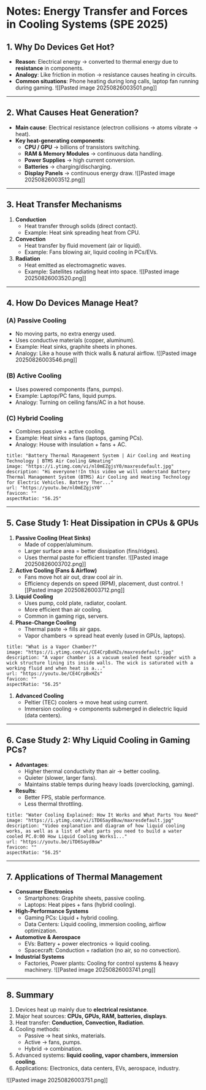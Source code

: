 # Notes: Energy Transfer and Forces in Cooling Systems (SPE 2025)

## 1. Why Do Devices Get Hot?

- **Reason**: Electrical energy → converted to thermal energy due to **resistance** in components.
- **Analogy**: Like friction in motion → resistance causes heating in circuits.
- **Common situations**: Phone heating during long calls, laptop fan running during gaming.
![[Pasted image 20250826003501.png]]
---

## 2. What Causes Heat Generation?

- **Main cause**: Electrical resistance (electron collisions → atoms vibrate → heat).
- **Key heat-generating components**:
    - **CPU / GPU** → billions of transistors switching.
    - **RAM & Memory Modules** → continuous data handling.
    - **Power Supplies** → high current conversion.
    - **Batteries** → charging/discharging.
    - **Display Panels** → continuous energy draw.
![[Pasted image 20250826003512.png]]
---

## 3. Heat Transfer Mechanisms

1. **Conduction**
    - Heat transfer through solids (direct contact).
    - Example: Heat sink spreading heat from CPU.
2. **Convection**
    - Heat transfer by fluid movement (air or liquid).
    - Example: Fans blowing air, liquid cooling in PCs/EVs.
3. **Radiation**
    - Heat emitted as electromagnetic waves.
    - Example: Satellites radiating heat into space.
![[Pasted image 20250826003520.png]]
---

## 4. How Do Devices Manage Heat?

### (A) Passive Cooling

- No moving parts, no extra energy used.
- Uses conductive materials (copper, aluminum).
- Example: Heat sinks, graphite sheets in phones.
- Analogy: Like a house with thick walls & natural airflow.
![[Pasted image 20250826003546.png]]
### (B) Active Cooling

- Uses powered components (fans, pumps).
- Example: Laptop/PC fans, liquid pumps.
- Analogy: Turning on ceiling fans/AC in a hot house.

### (C) Hybrid Cooling

- Combines passive + active cooling.
- Example: Heat sinks + fans (laptops, gaming PCs).
- Analogy: House with insulation + fans + AC.
```embed
title: "Battery Thermal Management System | Air Cooling and Heating Technology | BTMS Air Cooling &Heating"
image: "https://i.ytimg.com/vi/nl0mEZgjsY0/maxresdefault.jpg"
description: "Hi everyone!!In this video we will understand Battery Thermal Management System (BTMS) Air Cooling and Heating Technology for Electric Vehicles. Battery Ther..."
url: "https://youtu.be/nl0mEZgjsY0"
favicon: ""
aspectRatio: "56.25"
```

---

## 5. Case Study 1: Heat Dissipation in CPUs & GPUs

1. **Passive Cooling (Heat Sinks)**
    - Made of copper/aluminum.
    - Larger surface area = better dissipation (fins/ridges).
    - Uses thermal paste for efficient transfer.
![[Pasted image 20250826003702.png]]
2. **Active Cooling (Fans & Airflow)**
    - Fans move hot air out, draw cool air in.
    - Efficiency depends on speed (RPM), placement, dust control.
![[Pasted image 20250826003712.png]]
3. **Liquid Cooling**
    - Uses pump, cold plate, radiator, coolant.
    - More efficient than air cooling.
    - Common in gaming rigs, servers.
4. **Phase-Change Cooling**
    - Thermal paste → fills air gaps.
    - Vapor chambers → spread heat evenly (used in GPUs, laptops).
```embed
title: "What is a Vapor Chamber?"
image: "https://i.ytimg.com/vi/CE4CrpBxHZs/maxresdefault.jpg"
description: "A vapor chamber is a vacuum sealed heat spreader with a wick structure lining its inside walls. The wick is saturated with a working fluid and when heat is a..."
url: "https://youtu.be/CE4CrpBxHZs"
favicon: ""
aspectRatio: "56.25"
```

1. **Advanced Cooling**
    - Peltier (TEC) coolers → move heat using current.
    - Immersion cooling → components submerged in dielectric liquid (data centers).

---

## 6. Case Study 2: Why Liquid Cooling in Gaming PCs?

- **Advantages**:
    - Higher thermal conductivity than air → better cooling.
    - Quieter (slower, larger fans).
    - Maintains stable temps during heavy loads (overclocking, gaming).
- **Results**:
    - Better FPS, stable performance.
    - Less thermal throttling.
```embed
title: "Water Cooling Explained: How It Works and What Parts You Need"
image: "https://i.ytimg.com/vi/iTD6Sayd8uw/maxresdefault.jpg"
description: "Video explanation and diagram of how liquid cooling works, as well as a list of what parts you need to build a water cooled PC.0:00 How Liquid Cooling Works1..."
url: "https://youtu.be/iTD6Sayd8uw"
favicon: ""
aspectRatio: "56.25"
```

---

## 7. Applications of Thermal Management

- **Consumer Electronics**
    - Smartphones: Graphite sheets, passive cooling.
    - Laptops: Heat pipes + fans (hybrid cooling).
- **High-Performance Systems**
    - Gaming PCs: Liquid + hybrid cooling.
    - Data Centers: Liquid cooling, immersion cooling, airflow optimization.
- **Automotive & Aerospace**
    - EVs: Battery + power electronics → liquid cooling.
    - Spacecraft: Conduction + radiation (no air, so no convection).
- **Industrial Systems**
    - Factories, Power plants: Cooling for control systems & heavy machinery.
![[Pasted image 20250826003741.png]]
---

## 8. Summary

1. Devices heat up mainly due to **electrical resistance**.
2. Major heat sources: **CPUs, GPUs, RAM, batteries, displays**.
3. Heat transfer: **Conduction, Convection, Radiation**.
4. Cooling methods:
    - Passive → heat sinks, materials.
    - Active → fans, pumps.
    - Hybrid → combination.
5. Advanced systems: **liquid cooling, vapor chambers, immersion cooling**.
6. Applications: Electronics, data centers, EVs, aerospace, industry.

![[Pasted image 20250826003751.png]]
